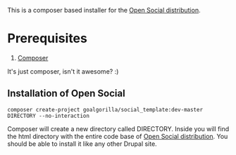 This is a composer based installer for the [Open Social distribution](http://www.drupal.org/project/social).

# Prerequisites

1. [Composer](https://getcomposer.org/download/)

It's just composer, isn't it awesome? :)

## Installation of Open Social

```
composer create-project goalgorilla/social_template:dev-master DIRECTORY --no-interaction
```

Composer will create a new directory called DIRECTORY. Inside you will find the html directory with the entire code base of [Open Social distribution](http://www.drupal.org/project/social). You should be able to install it like any other Drupal site. 
